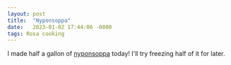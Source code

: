 ```yaml
---
layout: post
title:  "Nyponsoppa"
date:   2023-01-02 17:44:06 -0800
tags: Rosa cooking
---
```

I made half a gallon of 
[nyponsoppa](https://www.swedishfood.com/swedish-food-recipes-desserts/217-rosehip-soup)
today!  I'll try freezing half of it for later.
